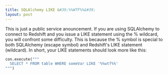 ```yaml
---
title: SQLAlchemy LIKE &#39;%%WTF%%&#39;
layout: post
---
```


This is just a public service anouncement.  If you are using SQLAlchemy to connect to Redshift and you
issue a LIKE statement using the % wildcard, you will confront some difficulty. This is because the % symbol
is special to both SQLAlchemy (escape symbol) and Redshift's LIKE statement (wildcard). In short, your
LIKE statements should look more like this:
```python
con.execute("""
  SELECT * FROM table WHERE someVar LIKE '%%wtf%%'
""")
```
